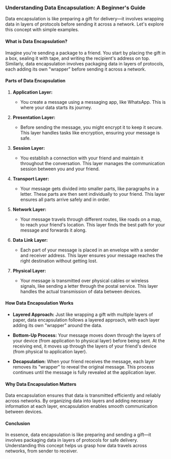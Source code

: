 ### Understanding Data Encapsulation: A Beginner's Guide

Data encapsulation is like preparing a gift for delivery—it involves wrapping data in layers of protocols before sending it across a network. Let's explore this concept with simple examples.

#### What is Data Encapsulation?

Imagine you're sending a package to a friend. You start by placing the gift in a box, sealing it with tape, and writing the recipient's address on top. Similarly, data encapsulation involves packaging data in layers of protocols, each adding its own "wrapper" before sending it across a network.

#### Parts of Data Encapsulation

1. **Application Layer:**
   - You create a message using a messaging app, like WhatsApp. This is where your data starts its journey.

2. **Presentation Layer:**
   - Before sending the message, you might encrypt it to keep it secure. This layer handles tasks like encryption, ensuring your message is safe.

3. **Session Layer:**
   - You establish a connection with your friend and maintain it throughout the conversation. This layer manages the communication session between you and your friend.

4. **Transport Layer:**
   - Your message gets divided into smaller parts, like paragraphs in a letter. These parts are then sent individually to your friend. This layer ensures all parts arrive safely and in order.

5. **Network Layer:**
   - Your message travels through different routes, like roads on a map, to reach your friend's location. This layer finds the best path for your message and forwards it along.

6. **Data Link Layer:**
   - Each part of your message is placed in an envelope with a sender and receiver address. This layer ensures your message reaches the right destination without getting lost.

7. **Physical Layer:**
   - Your message is transmitted over physical cables or wireless signals, like sending a letter through the postal service. This layer handles the actual transmission of data between devices.

#### How Data Encapsulation Works

- **Layered Approach:** Just like wrapping a gift with multiple layers of paper, data encapsulation follows a layered approach, with each layer adding its own "wrapper" around the data.

- **Bottom-Up Process:** Your message moves down through the layers of your device (from application to physical layer) before being sent. At the receiving end, it moves up through the layers of your friend's device (from physical to application layer).

- **Decapsulation:** When your friend receives the message, each layer removes its "wrapper" to reveal the original message. This process continues until the message is fully revealed at the application layer.

#### Why Data Encapsulation Matters

Data encapsulation ensures that data is transmitted efficiently and reliably across networks. By organizing data into layers and adding necessary information at each layer, encapsulation enables smooth communication between devices.

#### Conclusion

In essence, data encapsulation is like preparing and sending a gift—it involves packaging data in layers of protocols for safe delivery. Understanding this concept helps us grasp how data travels across networks, from sender to receiver.

